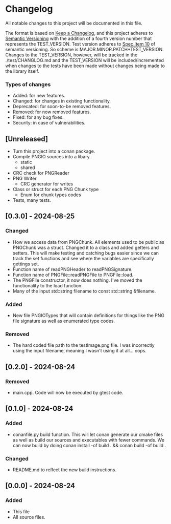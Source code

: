 # Changelog

All notable changes to this project will be documented in this file.

The format is based on [Keep a Changelog](https://keepachangelog.com/en/1.1.0/),
and this project adheres to [Semantic Versioning](https://semver.org/spec/v2.0.0.html) with the addition of a fourth
version number that represents the TEST_VERSION. Test version adheres to [Spec Item 10](https://semver.org/spec/v2.0.0-rc.2.html#spec-item-10)
of semantic versioning. So scheme is MAJOR.MINOR.PATCH+TEST_VERSION. Changes to the TEST_VERSION, however, 
will be tracked in the ./test/CHANGLOG.md and the TEST_VERSION will be included/incremented
when changes to the tests have been made without changes being made to the library itself.

### Types of changes

- Added:      for new features.
- Changed:    for changes in existing functionality.
- Deprecated: for soon-to-be removed features.
- Removed:    for now removed features.
- Fixed:      for any bug fixes.
- Security:   in case of vulnerabilities.

## [Unreleased]

- Turn this project into a conan package.
- Compile PNGIO sources into a libary.
  - static
  - shared
- CRC check for PNGReader
- PNG Writer
  - CRC generator for writes
- Class or struct for each PNG Chunk type
  - Enum for chunk types codes
- Tests, many tests.

## [0.3.0] - 2024-08-25

### Changed

- How we access data from PNGChunk. All elements used to be public as PNGChunk was a struct.
  Changed it to a class and added getters and setters. This will make testing and catching bugs easier
  since we can track the set functions and see where the variables are specifically gettings set.
- Function name of readPNGHeader to readPNGSignature.
- Function name of PNGFile::readPNGFile to PNGFile::load.
- The PNGFile constructor, it now does nothing. I've moved the functionality to the load function.
- Many of the input std::string filename to const std::string &filename.

### Added

- New file PNGIOTypes that will contain definitions for things like the PNG file signature as well as enumerated type codes.

### Removed

- The hard coded file path to the testImage.png file. I was incorrectly using the input filename, meaning
  I wasn't using it at all... oops.

## [0.2.0] - 2024-08-24

### Removed

- main.cpp. Code will now be executed by gtest code.

## [0.1.0] - 2024-08-24

### Added

- conanfile.py build function. This will let conan generate our cmake files as well
  as build our sources and executables with fewer commands. We can now build by doing
  conan install -of build . && conan build -of build .

### Changed

- README.md to reflect the new build instructions.

## [0.0.0] - 2024-08-24

### Added

- This file
- All source files.